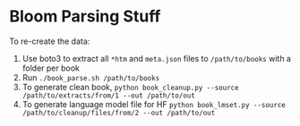 # Bloom Parsing Stuff

To re-create the data:

1. Use boto3 to extract all `*htm` and `meta.json` files to `/path/to/books` with a folder per book
2. Run `./book_parse.sh /path/to/books`
3. To generate clean book, `python book_cleanup.py --source /path/to/extracts/from/1 --out /path/to/out`
4. To generate language model file for HF `python book_lmset.py --source /path/to/cleanup/files/from/2 --out /path/to/out`


